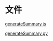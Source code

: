 # 文件

[generateSummary.js](/files/generateSummary.js ':ignore')

[generateSummary.py](/files/generateSummary.py ':ignore')

